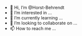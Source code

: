 - 👋 Hi, I’m @Horst-Behrendt
- 👀 I’m interested in ...
- 🌱 I’m currently learning ...
- 💞️ I’m looking to collaborate on ...
- 📫 How to reach me ...

<!---
Horst-Behrendt/Horst-Behrendt is a ✨ special ✨ repository because its `README.md` (this file) appears on your GitHub profile.
You can click the Preview link to take a look at your changes.
--->
